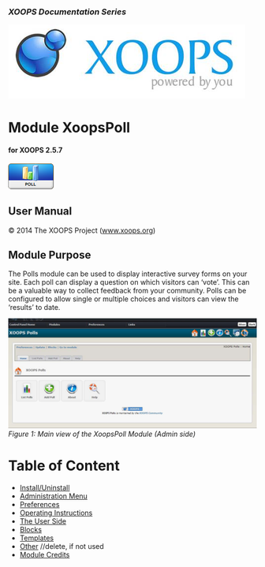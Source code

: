 ### _XOOPS Documentation Series_
![logoXoops.jpg](assets/logoXoops.jpg)

# Module XoopsPoll
#### for XOOPS 2.5.7
  
![logoModule.png](assets/logoModule.png) 

## User Manual
  
  
© 2014 The XOOPS Project (www.xoops.org)    
  

## Module Purpose 

The Polls module can be used to display interactive survey forms on your site. Each poll can display a question on which visitors can ‘vote’. This can be a valuable way to collect feedback from your community. Polls can be configured to allow single or multiple choices and visitors can view the ‘results’ to date.


![img_2.jpg](assets/img_2.jpg) 
*Figure 1: Main view of the XoopsPoll Module (Admin side)*

# Table of Content

* [Install/Uninstall](book/1install.md)
* [Administration Menu](book/2administration.md)
* [Preferences](book/3preferences.md)
* [Operating Instructions](book/4operations.md)
* [The User Side](book/5userside.md)
* [Blocks](book/6blocks.md)
* [Templates](book/7templates.md)
* [Other](book/8other.md) //delete, if not used
* [Module Credits](book/9credits.md)
